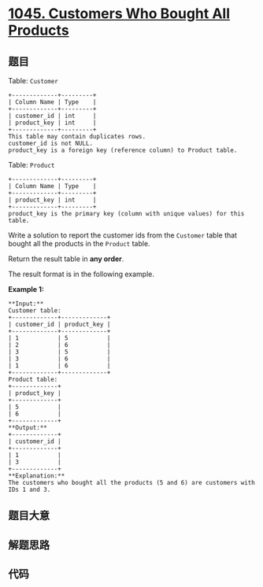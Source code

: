 # [1045. Customers Who Bought All Products](https://leetcode.com/problems/customers-who-bought-all-products)

## 题目

Table: `Customer`

    
    
    +-------------+---------+
    | Column Name | Type    |
    +-------------+---------+
    | customer_id | int     |
    | product_key | int     |
    +-------------+---------+
    This table may contain duplicates rows. 
    customer_id is not NULL.
    product_key is a foreign key (reference column) to Product table.
    



Table: `Product`

    
    
    +-------------+---------+
    | Column Name | Type    |
    +-------------+---------+
    | product_key | int     |
    +-------------+---------+
    product_key is the primary key (column with unique values) for this table.
    



Write a solution to report the customer ids from the `Customer` table that
bought all the products in the `Product` table.

Return the result table in **any order**.

The result format is in the following example.



**Example 1:**

    
    
    **Input:** 
    Customer table:
    +-------------+-------------+
    | customer_id | product_key |
    +-------------+-------------+
    | 1           | 5           |
    | 2           | 6           |
    | 3           | 5           |
    | 3           | 6           |
    | 1           | 6           |
    +-------------+-------------+
    Product table:
    +-------------+
    | product_key |
    +-------------+
    | 5           |
    | 6           |
    +-------------+
    **Output:** 
    +-------------+
    | customer_id |
    +-------------+
    | 1           |
    | 3           |
    +-------------+
    **Explanation:** 
    The customers who bought all the products (5 and 6) are customers with IDs 1 and 3.
    


## 题目大意

## 解题思路

## 代码

```javascript

```
